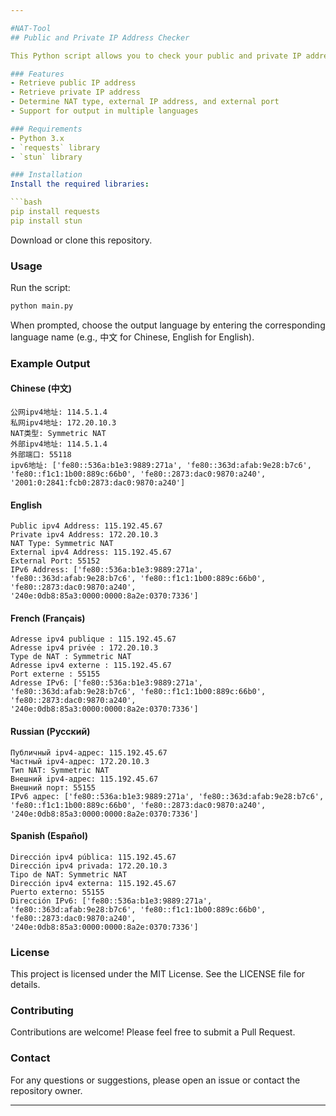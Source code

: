 ```yaml
---

#NAT-Tool
## Public and Private IP Address Checker

This Python script allows you to check your public and private IP addresses, as well as determine your NAT type using the STUN protocol. The script supports output in multiple languages, including Chinese (中文), English, French (Français), Russian (Русский), and Spanish (Español).

### Features
- Retrieve public IP address
- Retrieve private IP address
- Determine NAT type, external IP address, and external port
- Support for output in multiple languages

### Requirements
- Python 3.x
- `requests` library
- `stun` library

### Installation
Install the required libraries:

```bash
pip install requests
pip install stun
```

Download or clone this repository.

### Usage
Run the script:

```bash
python main.py
```

When prompted, choose the output language by entering the corresponding language name (e.g., 中文 for Chinese, English for English).

### Example Output
#### Chinese (中文)
```plaintext
公网ipv4地址: 114.5.1.4
私网ipv4地址: 172.20.10.3
NAT类型: Symmetric NAT
外部ipv4地址: 114.5.1.4
外部端口: 55118
ipv6地址: ['fe80::536a:b1e3:9889:271a', 'fe80::363d:afab:9e28:b7c6', 'fe80::f1c1:1b00:889c:66b0', 'fe80::2873:dac0:9870:a240', '2001:0:2841:fcb0:2873:dac0:9870:a240']
```

#### English
```plaintext
Public ipv4 Address: 115.192.45.67
Private ipv4 Address: 172.20.10.3
NAT Type: Symmetric NAT
External ipv4 Address: 115.192.45.67
External Port: 55152
IPv6 Address: ['fe80::536a:b1e3:9889:271a', 'fe80::363d:afab:9e28:b7c6', 'fe80::f1c1:1b00:889c:66b0', 'fe80::2873:dac0:9870:a240', '240e:0db8:85a3:0000:0000:8a2e:0370:7336']
```

#### French (Français)
```plaintext
Adresse ipv4 publique : 115.192.45.67
Adresse ipv4 privée : 172.20.10.3
Type de NAT : Symmetric NAT
Adresse ipv4 externe : 115.192.45.67
Port externe : 55155
Adresse IPv6: ['fe80::536a:b1e3:9889:271a', 'fe80::363d:afab:9e28:b7c6', 'fe80::f1c1:1b00:889c:66b0', 'fe80::2873:dac0:9870:a240', '240e:0db8:85a3:0000:0000:8a2e:0370:7336']
```

#### Russian (Русский)
```plaintext
Публичный ipv4-адрес: 115.192.45.67
Частный ipv4-адрес: 172.20.10.3
Тип NAT: Symmetric NAT
Внешний ipv4-адрес: 115.192.45.67
Внешний порт: 55155
IPv6 адрес: ['fe80::536a:b1e3:9889:271a', 'fe80::363d:afab:9e28:b7c6', 'fe80::f1c1:1b00:889c:66b0', 'fe80::2873:dac0:9870:a240', '240e:0db8:85a3:0000:0000:8a2e:0370:7336']
```

#### Spanish (Español)
```plaintext
Dirección ipv4 pública: 115.192.45.67
Dirección ipv4 privada: 172.20.10.3
Tipo de NAT: Symmetric NAT
Dirección ipv4 externa: 115.192.45.67
Puerto externo: 55155
Dirección IPv6: ['fe80::536a:b1e3:9889:271a', 'fe80::363d:afab:9e28:b7c6', 'fe80::f1c1:1b00:889c:66b0', 'fe80::2873:dac0:9870:a240', '240e:0db8:85a3:0000:0000:8a2e:0370:7336']
```

### License
This project is licensed under the MIT License. See the LICENSE file for details.

### Contributing
Contributions are welcome! Please feel free to submit a Pull Request.

### Contact
For any questions or suggestions, please open an issue or contact the repository owner.

---
```


